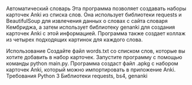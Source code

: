 Автоматический словарь
Эта программа позволяет создавать наборы карточек Anki из списка слов. Она использует библиотеки requests и BeautifulSoup для извлечения данных о словах с сайта словаря Кембриджа, а затем использует библиотеку genanki для создания карточек Anki с этой информацией. Программа также создает коллаж из четырех подходящих картинок для каждого слова.

Использование
Создайте файл words.txt со списком слов, которые вы хотите добавить в набор карточек.
Запустите программу с помощью команды python main.py.
Программа создаст файл .apkg с набором карточек Anki, который можно импортировать в приложение Anki.
Требования
Python 3
Библиотеки requests, bs4, genanki
